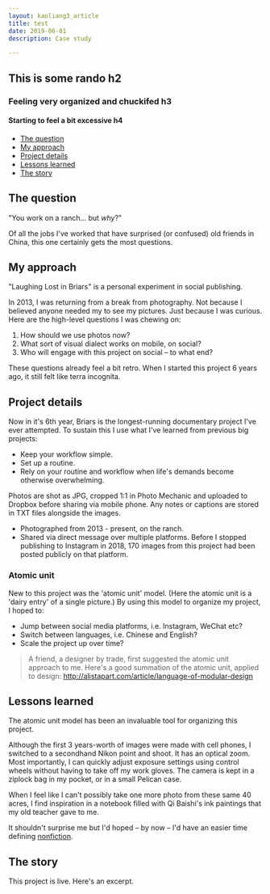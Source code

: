 ```yaml
---
layout: kaoliang3_article
title: test
date: 2019-06-01
description: Case study

---
```




## This is some rando h2

### Feeling very organized and chuckifed h3

#### Starting to feel a bit excessive h4


* [The question](https://www.zachmccabe.com/case_study_briars.html#the-question)
* [My approach](https://www.zachmccabe.com/case_study_briars.html#my-approach)
* [Project details](https://www.zachmccabe.com/case_study_briars.html#project-details)
* [Lessons learned](https://www.zachmccabe.com/case_study_briars.html#lessons-learned)
* [The story](https://www.zachmccabe.com/case_study_briars.html#the-story)


## The question

"You work on a ranch… but *why*?"

Of all the jobs I've worked that have surprised (or confused) old friends in China, this one certainly gets the most questions. 


## My approach

"Laughing Lost in Briars" is a personal experiment in social publishing.

In 2013, I was returning from a break from photography. Not because I believed anyone needed my to see my pictures. Just because I was curious. Here are the high-level questions I was chewing on:

1. How should we use photos now?
2. What sort of visual dialect works on mobile, on social?
3. Who will engage with this project on social – to what end?

These questions already feel a bit retro. When I started this project 6 years ago, it still felt like terra incognita.



## Project details

Now in it's 6th year, Briars is the longest-running documentary project I've ever attempted. To sustain this I use what I've learned from previous big projects: 

- Keep your workflow simple.
- Set up a routine.
- Rely on your routine and workflow when life's demands become otherwise overwhelming.

Photos are shot as JPG, cropped 1:1 in Photo Mechanic and uploaded to Dropbox before sharing via mobile phone. Any notes or captions are stored in TXT files alongside the images.

- Photographed from 2013 - present, on the ranch.
- Shared via direct message over multiple platforms. Before I stopped publishing to Instagram in 2018, 170 images from this project had been posted publicly on that platform.


### Atomic unit

New to this project was the 'atomic unit' model. (Here the atomic unit is a 'dairy entry' of a single picture.) By using this model to organize my project, I hoped to:

- Jump between social media platforms, i.e. Instagram, WeChat etc? 
- Switch between languages, i.e. Chinese and English?
- Scale the project up over time?


> A friend, a designer by trade, first suggested the atomic unit approach to me. Here's a good summation of the atomic unit, applied to design: <http://alistapart.com/article/language-of-modular-design>



## Lessons learned

The atomic unit model has been an invaluable tool for organizing this project.

Although the first 3 years-worth of images were made with cell phones, I  switched to a secondhand Nikon point and shoot. It has an optical zoom. Most importantly, I can quickly adjust exposure settings using control wheels without having to take off my work gloves. The camera is kept in a ziplock bag in my pocket, or in a small Pelican case.

When I feel like I can't possibly take one more photo from these same 40 acres, I find inspiration in a notebook filled with Qi Baishi's ink paintings that my old teacher gave to me.

It shouldn't surprise me but I'd hoped – by now – I'd have an easier time defining [nonfiction](https://www.zachmccabe.com/nonfiction.html).


## The story

This project is live. Here's an excerpt.

<!--
<div style="margin-top:3em;margin-bottom:3em">
<figure>
<p>
<img src="https://www.zachmccabe.com/assets/viz/briars-1-500.jpg" />
</p>
</figure>
</div>

<div style="margin-bottom:3em">
<figure>
<p>
<img src="https://www.zachmccabe.com/assets/viz/briars-2-500.jpg" />
</p>
</figure>
</div>

<div style="margin-bottom:3em">
<figure>
<p>
<img src="https://www.zachmccabe.com/assets/viz/briars-3-500.jpg" />
</p>
</figure>
</div>

<div style="margin-bottom:3em">
<figure>
<p>
<img src="https://www.zachmccabe.com/assets/viz/briars-4-500.jpg" />
</p>
</figure>
</div>

<div style="margin-bottom:3em">
<figure>
<p>
<img src="https://www.zachmccabe.com/assets/viz/briars-5-500.jpg" />
</p>
</figure>
</div>
-->
